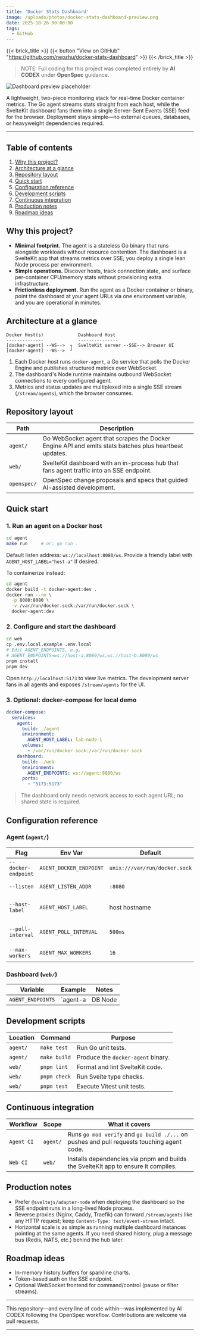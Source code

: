```yaml
---
title: 'Docker Stats Dashboard'
image: /uploads/photos/docker-stats-dashboard-preview.png
date: 2025-10-26 00:00:00
tags: 
  - GitHub
---
```


{{< brick_title >}}
{{< button "View on GitHub" "https://github.com/neozhu/docker-stats-dashboard" >}}
{{< /brick_title >}}

> NOTE: Full coding for this project was completed entirely by **AI CODEX** under **OpenSpec** guidance.

![Dashboard preview placeholder](/uploads/photos/docker-stats-dashboard-preview.png)

A lightweight, two-piece monitoring stack for real-time Docker container metrics. The Go agent streams stats straight from each host, while the SvelteKit dashboard fans them into a single Server-Sent Events (SSE) feed for the browser. Deployment stays simple—no external queues, databases, or heavyweight dependencies required.

---

## Table of contents

1. [Why this project?](#why-this-project)
2. [Architecture at a glance](#architecture-at-a-glance)
3. [Repository layout](#repository-layout)
4. [Quick start](#quick-start)
5. [Configuration reference](#configuration-reference)
6. [Development scripts](#development-scripts)
7. [Continuous integration](#continuous-integration)
8. [Production notes](#production-notes)
9. [Roadmap ideas](#roadmap-ideas)

## Why this project?

- **Minimal footprint.** The agent is a stateless Go binary that runs alongside workloads without resource contention. The dashboard is a SvelteKit app that streams metrics over SSE; you deploy a single lean Node process per environment.
- **Simple operations.** Discover hosts, track connection state, and surface per-container CPU/memory stats without provisioning extra infrastructure.
- **Frictionless deployment.** Run the agent as a Docker container or binary, point the dashboard at your agent URLs via one environment variable, and you are operational in minutes.

## Architecture at a glance

```
Docker Host(s)             Dashboard Host
--------------             ---------------
[docker-agent] --WS-->  ┐  SvelteKit server --SSE--> Browser UI
[docker-agent] --WS-->  ┘
```

1. Each Docker host runs `docker-agent`, a Go service that polls the Docker Engine and publishes structured metrics over WebSocket.
2. The dashboard's Node runtime maintains outbound WebSocket connections to every configured agent.
3. Metrics and status updates are multiplexed into a single SSE stream (`/stream/agents`), which the browser consumes.

## Repository layout

| Path        | Description |
| ----------- | ----------- |
| `agent/`    | Go WebSocket agent that scrapes the Docker Engine API and emits stats batches plus heartbeat updates. |
| `web/`      | SvelteKit dashboard with an in-process hub that fans agent traffic into an SSE endpoint. |
| `openspec/` | OpenSpec change proposals and specs that guided AI-assisted development. |

## Quick start

### 1. Run an agent on a Docker host

```bash
cd agent
make run     # or: go run .
```

Default listen address: `ws://localhost:8080/ws`. Provide a friendly label with `AGENT_HOST_LABEL="host-a"` if desired.

To containerize instead:

```bash
cd agent
docker build -t docker-agent:dev .
docker run --rm \
  -p 8080:8080 \
  -v /var/run/docker.sock:/var/run/docker.sock \
  docker-agent:dev
```

### 2. Configure and start the dashboard

```bash
cd web
cp .env.local.example .env.local
# Edit AGENT_ENDPOINTS, e.g.
# AGENT_ENDPOINTS=ws://host-a:8080/ws;ws://host-b:8080/ws
pnpm install
pnpm dev
```

Open `http://localhost:5173` to view live metrics. The development server fans in all agents and exposes `/stream/agents` for the UI.

### 3. Optional: docker-compose for local demo

```yaml
docker-compose:
  services:
    agent:
      build: ./agent
      environment:
        AGENT_HOST_LABEL: lab-node-1
      volumes:
        - /var/run/docker.sock:/var/run/docker.sock
    dashboard:
      build: ./web
      environment:
        AGENT_ENDPOINTS: ws://agent:8080/ws
      ports:
        - "5173:5173"
```

> The dashboard only needs network access to each agent URL; no shared state is required.

## Configuration reference

### Agent (`agent/`)

| Flag | Env Var | Default | Purpose |
| ---- | ------- | ------- | ------- |
| `--docker-endpoint` | `AGENT_DOCKER_ENDPOINT` | `unix:///var/run/docker.sock` | Docker Engine API endpoint. |
| `--listen` | `AGENT_LISTEN_ADDR` | `:8080` | HTTP/WebSocket listen address. |
| `--host-label` | `AGENT_HOST_LABEL` | host hostname | Human-friendly name used in the UI. |
| `--poll-interval` | `AGENT_POLL_INTERVAL` | `500ms` | Sampling cadence for container stats. |
| `--max-workers` | `AGENT_MAX_WORKERS` | `16` | Concurrent stats workers. |

### Dashboard (`web/`)

| Variable | Example | Notes |
| -------- | ------- | ----- |
| `AGENT_ENDPOINTS` | `agent-a|DB Node|ws://10.0.0.15:8080/ws;agent-b|Cache|ws://10.0.0.16:8080/ws` | Semicolon-separated list. Omit `id|label|` to auto-generate defaults. |

## Development scripts

| Location | Command | Purpose |
| -------- | ------- | ------- |
| `agent/` | `make test` | Run Go unit tests. |
| `agent/` | `make build` | Produce the `docker-agent` binary. |
| `web/`   | `pnpm lint` | Format and lint SvelteKit code. |
| `web/`   | `pnpm check` | Run Svelte type checks. |
| `web/`   | `pnpm test` | Execute Vitest unit tests. |

## Continuous integration

| Workflow | Scope | What it covers |
| -------- | ----- | -------------- |
| `Agent CI` | `agent/` | Runs `go mod verify` and `go build ./...` on pushes and pull requests touching agent code. |
| `Web CI` | `web/` | Installs dependencies via pnpm and builds the SvelteKit app to ensure it compiles. |

## Production notes

- Prefer `@sveltejs/adapter-node` when deploying the dashboard so the SSE endpoint runs in a long-lived Node process.
- Reverse proxies (Nginx, Caddy, Traefik) can forward `/stream/agents` like any HTTP request; keep `Content-Type: text/event-stream` intact.
- Horizontal scale is as simple as running multiple dashboard instances pointing at the same agents. If you need shared history, plug a message bus (Redis, NATS, etc.) behind the hub later.

## Roadmap ideas

- In-memory history buffers for sparkline charts.
- Token-based auth on the SSE endpoint.
- Optional WebSocket frontend for command/control (pause or filter streams).

---

This repository—and every line of code within—was implemented by AI CODEX following the OpenSpec workflow. Contributions are welcome via pull requests.

---

